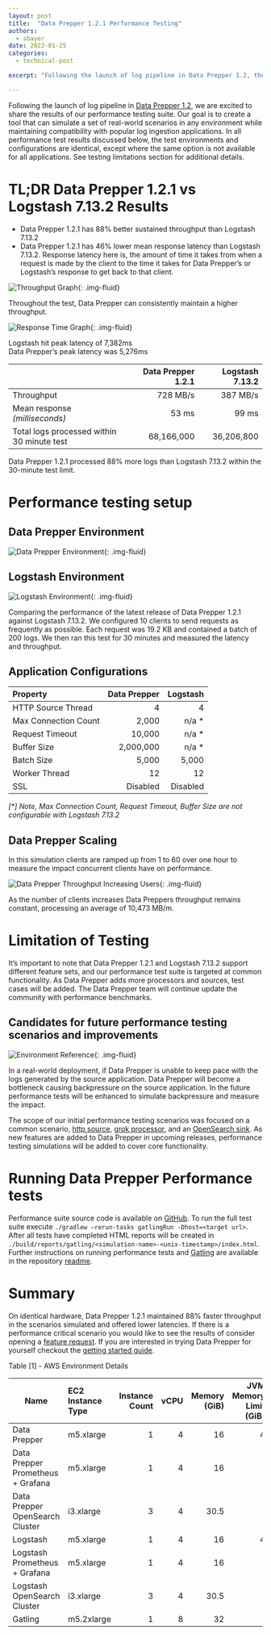 ```yaml
---
layout: post
title:  "Data Prepper 1.2.1 Performance Testing"
authors:
  - sbayer
date: 2022-01-25
categories:
  - technical-post

excerpt: "Following the launch of log pipeline in Data Prepper 1.2, the Data Prepper Team is excited to share the results of our performance testing suite. Our goal is to create a tool that can simulate a set of real-world scenarios in any environment while maintaining compatibility with popular log ingestion applications."

---
```


Following the launch of log pipeline in [Data Prepper 1.2](https://www.opensearch.org/blog/technical-post/2021/12/Introducing-Data-Prepper-1.2.0-with-Log-Pipelines/), we are excited to share the results of our performance testing suite. Our goal is to create a tool that can simulate a set of real-world scenarios in any environment while maintaining compatibility with popular log ingestion applications. In all performance test results discussed below, the test environments and configurations are identical, except where the same option is not available for all applications. See testing limitations section for additional details.

# TL;DR Data Prepper 1.2.1 vs Logstash 7.13.2 Results
- Data Prepper 1.2.1 has 88% better sustained throughput than Logstash 7.13.2
- Data Prepper 1.2.1 has 46% lower mean response latency than Logstash 7.13.2. Response latency here is, the amount of time it takes from when a request is made by the client to the time it takes for Data Prepper’s or Logstash’s response to get back to that client.


![Throughput Graph](/assets/media/blog-images/2022-01-25-data-prepper-1.2.1-performance-testing/Graph-Throughput.png){: .img-fluid}

Throughout the test, Data Prepper can consistently maintain a higher throughput.

![Response Time Graph](/assets/media/blog-images/2022-01-25-data-prepper-1.2.1-performance-testing/Graph-Response-Time.png){: .img-fluid}

Logstash hit peak latency of 7,382ms<br>
Data Prepper’s peak latency was 5,276ms

|                                            | Data Prepper 1.2.1 | Logstash 7.13.2 |
|:-------------------------------------------|-------------------:|----------------:|
| Throughput                                 |           728 MB/s |        387 MB/s |
| Mean response _(milliseconds)_             |              53 ms |           99 ms |
| Total logs processed within 30 minute test |         68,166,000 |      36,206,800 |

Data Prepper 1.2.1 processed 88% more logs than Logstash 7.13.2 within the 30-minute test limit.

# Performance testing setup

## Data Prepper Environment

![Data Prepper Environment](/assets/media/blog-images/2022-01-25-data-prepper-1.2.1-performance-testing/Data-Prepper.png){: .img-fluid}

## Logstash Environment

![Logstash Environment](/assets/media/blog-images/2022-01-25-data-prepper-1.2.1-performance-testing/Logstash.png){: .img-fluid}

Comparing the performance of the latest release of Data Prepper 1.2.1 against Logstash 7.13.2. We configured 10 clients to send requests as frequently as possible. Each request was 19.2 KB and contained a batch of 200 logs. We then ran this test for 30 minutes and measured the latency and throughput.

## Application Configurations

| Property             | Data Prepper | Logstash |
|:---------------------|-------------:|---------:|
| HTTP Source Thread   |            4 |        4 |
| Max Connection Count |        2,000 |    n/a * |
| Request Timeout      |       10,000 |    n/a * |
| Buffer Size          |    2,000,000 |    n/a * |
| Batch Size           |        5,000 |    5,000 |
| Worker Thread        |           12 |       12 |
| SSL                  |     Disabled | Disabled |

_[*] Note, Max Connection Count, Request Timeout, Buffer Size are not configurable with Logstash 7.13.2_

## Data Prepper Scaling

In this simulation clients are ramped up from 1 to 60 over one hour to measure the impact concurrent clients have on performance.

![Data Prepper Throughput Increasing Users](/assets/media/blog-images/2022-01-25-data-prepper-1.2.1-performance-testing/Graph-Throughput-Increasing-Users.png){: .img-fluid}

As the number of clients increases Data Preppers throughput remains constant, processing an average of 10,473 MB/m.

# Limitation of Testing

It’s important to note that Data Prepper 1.2.1 and Logstash 7.13.2 support different feature sets, and our performance test suite is targeted at common functionality. As Data Prepper adds more processors and sources, test cases will be added. The Data Prepper team will continue update the community with performance benchmarks.

## Candidates for future performance testing scenarios and improvements

![Environment Reference](/assets/media/blog-images/2022-01-25-data-prepper-1.2.1-performance-testing/Environment-Reference.png){: .img-fluid}

In a real-world deployment, if Data Prepper is unable to keep pace with the logs generated by the source application. Data Prepper will become a bottleneck causing backpressure on the source application. In the future performance tests will be enhanced to simulate backpressure and measure the impact.

The scope of our initial performance testing scenarios was focused on a common scenario, [http source](https://github.com/opensearch-project/data-prepper/tree/main/data-prepper-plugins/http-source), [grok processor](https://github.com/opensearch-project/data-prepper/tree/main/data-prepper-plugins/grok-prepper), and an [OpenSearch sink](https://github.com/opensearch-project/data-prepper/tree/main/data-prepper-plugins/opensearch). As new features are added to Data Prepper in upcoming releases, performance testing simulations will be added to cover core functionality.

# Running Data Prepper Performance tests

Performance suite source code is available on [GitHub](https://github.com/sbayer55/gatling-tests/). To run the full test suite execute `./gradlew –rerun-tasks gatlingRun -Dhost=<target url>`. After all tests have completed HTML reports will be created in `./build/reports/gatling/<simulation-name>-<unix-timestamp>/index.html`. Further instructions on running performance tests and [Gatling](https://gatling.io/) are available in the repository [readme](https://github.com/sbayer55/gatling-tests/blob/main/README.md).

# Summary

On identical hardware, Data Prepper 1.2.1 maintained 88% faster throughput in the scenarios simulated and offered lower latencies. If there is a performance critical scenario you would like to see the results of consider opening a [feature request](https://github.com/opensearch-project/data-prepper/issues/new?assignees=&labels=untriaged&template=feature_request.md&title=). If you are interested in trying Data Prepper for yourself checkout the [getting started guide](https://github.com/opensearch-project/data-prepper/blob/main/docs/getting_started.md). 

Table [1] - AWS Environment Details

| Name                              | EC2 Instance Type | Instance Count | vCPU | Memory (GiB) | JVM Memory Limit (GiB) |
|-----------------------------------| :---------------- | -------------: |-----:| -----------: |-----------------------:|
| Data Prepper                      | m5.xlarge         |              1 |    4 |           16 |                      4 |
| Data Prepper Prometheus + Grafana | m5.xlarge         |              1 |    4 |           16 |                        |
| Data Prepper OpenSearch Cluster   | i3.xlarge         |              3 |    4 |         30.5 |                        |
| Logstash                          | m5.xlarge         |              1 |    4 |           16 |                      4 |
| Logstash Prometheus + Grafana     | m5.xlarge         |              1 |    4 |           16 |                        |
| Logstash OpenSearch Cluster       | i3.xlarge         |              3 |    4 |         30.5 |                        |
| Gatling                           | m5.2xlarge        |              1 |    8 |           32 |                        |
